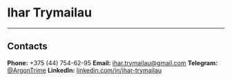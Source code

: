# Ihar Trymailau

---

## Contacts

**Phone:** +375 (44) 754-62-95
**Email:** ihar.trymailau@gmail.com
**Telegram:** [@ArgonTrime](https://t.me/ArgonTrime)
**LinkedIn:** [linkedin.com/in/ihar-trymailau](https://www.linkedin.com/in/ihar-trymailau/)
